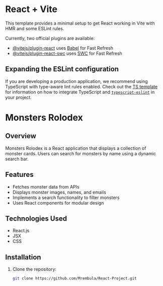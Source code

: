 # React + Vite

This template provides a minimal setup to get React working in Vite with HMR and some ESLint rules.

Currently, two official plugins are available:

- [@vitejs/plugin-react](https://github.com/vitejs/vite-plugin-react/blob/main/packages/plugin-react) uses [Babel](https://babeljs.io/) for Fast Refresh
- [@vitejs/plugin-react-swc](https://github.com/vitejs/vite-plugin-react/blob/main/packages/plugin-react-swc) uses [SWC](https://swc.rs/) for Fast Refresh

## Expanding the ESLint configuration

If you are developing a production application, we recommend using TypeScript with type-aware lint rules enabled. Check out the [TS template](https://github.com/vitejs/vite/tree/main/packages/create-vite/template-react-ts) for information on how to integrate TypeScript and [`typescript-eslint`](https://typescript-eslint.io) in your project.

# Monsters Rolodex

## Overview
Monsters Rolodex is a React application that displays a collection of monster cards. Users can search for monsters by name using a dynamic search bar.

## Features
- Fetches monster data from APIs
- Displays monster images, names, and emails
- Implements a search functionality to filter monsters
- Uses React components for modular design

## Technologies Used
- React.js
- JSX
- CSS

## Installation
1. Clone the repository:
   ```sh
   git clone https://github.com/Mrembula/React-Project.git